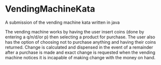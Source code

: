 # VendingMachineKata
A submission of the vending machine kata written in java

The vending machine works by having the user insert coins (done by entering a q/n/d/or p) then selecting a product for purchase.
The user also has the option of choosing not to purchase anything and having their coins returned. Change is calculated and
dispensed in the event of a remainder after a purchase is made and exact change is requested when the vending machine notices it
is incapable of making change with the money on hand.
